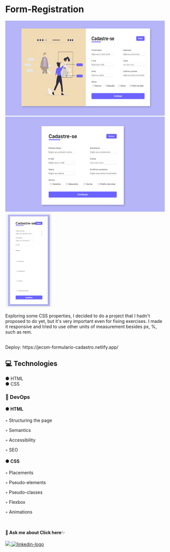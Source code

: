 # Form-Registration
<div aling="center">
<img height="300em" height="300em" src="https://github.com/JECSMoura/Form-Registration/blob/master/assets/desktop.png?raw=true">
<img height="300em" height="300em" src="https://github.com/JECSMoura/Form-Registration/blob/master/assets/media-screen2.png?raw=true">
<img height="300em" height="300em" src="https://github.com/JECSMoura/Form-Registration/blob/master/assets/mobile.png?raw=true">
</div>

<p>Exploring some CSS properties, I decided to do a project that I hadn't proposed to do yet, but it's very important even for fixing exercises.
I made it responsive and tried to use other units of measurement besides px, %, such as rem.</p>
<br>
Deploy: https://jecsm-formulario-cadastro.netlify.app/
 <h2>💻 Technologies</h3> 
 
 ● HTML
 <br>
 ● CSS
 
 
 <h3>📌 DevOps</h3>
 
 <h4>● HTML</h4>
<p>◦ Structuring the page</p>
<p>◦ Semantics</p>
<p>◦ Accessibility</p>
<p>◦ SEO</p>
<h4>● CSS</h4>
<p>◦ Placements</p>
<p>◦ Pseudo-elements</p>
<p>◦ Pseudo-classes</p>
<p>◦ Flexbox</p>
<p>◦ Animations</p>
<br>
<br>
<b>💬 Ask me about Click here</b>✨
<br/>
<br/>
<a href="jacquelineellencsm@gmail.com" alt="gmail-logo"> 
<img src="https://img.shields.io/badge/Gmail-D14836?style=for-the-badge&logo=gmail&logoColor=white">
</a>
<a href="https://www.linkedin.com/in/jacquelineellencsm/">
<img src="https://img.shields.io/badge/LinkedIn-0077B5?style=for-the-badge&logo=linkedin&logoColor=white" alt="linkedin-logo">
</a>
